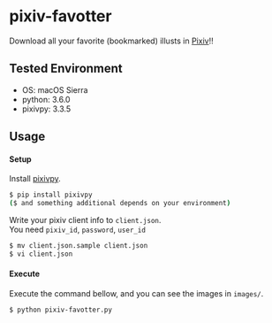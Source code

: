 # pixiv-favotter

Download all your favorite (bookmarked) illusts in [Pixiv](https://www.pixiv.net/)!!

## Tested Environment

+ OS: macOS Sierra
+ python: 3.6.0
+ pixivpy: 3.3.5

## Usage

#### Setup

Install [pixivpy](https://github.com/upbit/pixivpy).

```sh
$ pip install pixivpy
($ and something additional depends on your environment)
```

Write your pixiv client info to `client.json`.  
You need `pixiv_id`, `password`, `user_id`

```sh
$ mv client.json.sample client.json
$ vi client.json
```

#### Execute

Execute the command bellow, and you can see the images in `images/`.

```sh
$ python pixiv-favotter.py
```
